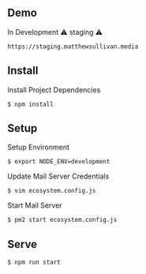 
## Demo

In Development :warning: staging :warning:

    https://staging.matthewsullivan.media

## Install

Install Project Dependencies

    $ npm install

## Setup

Setup Environment

    $ export NODE_ENV=development

Update Mail Server Credentials

    $ vim ecosystem.config.js
    
Start Mail Server

    $ pm2 start ecosystem.config.js

## Serve

    $ npm run start